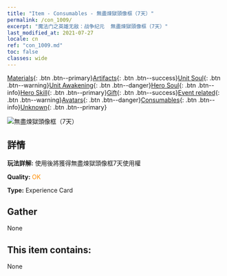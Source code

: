 ```yaml
---
title: "Item - Consumables - 無盡煉獄頭像框（7天）"
permalink: /con_1009/
excerpt: "魔法门之英雄无敌：战争纪元  無盡煉獄頭像框（7天）"
last_modified_at: 2021-07-27
locale: cn
ref: "con_1009.md"
toc: false
classes: wide
---
```

 [Materials](/ItemsCN/){: .btn .btn--primary}[Artifacts](/ItemsCN/Artifacts/){: .btn .btn--success}[Unit Soul](/ItemsCN/UnitSoul/){: .btn .btn--warning}[Unit Awakening](/ItemsCN/UnitAwakening/){: .btn .btn--danger}[Hero Soul](/ItemsCN/HeroSoul/){: .btn .btn--info}[Hero Skill](/ItemsCN/HeroSkill/){: .btn .btn--primary}[Gift](/ItemsCN/Gift/){: .btn .btn--success}[Event related](/ItemsCN/Events/){: .btn .btn--warning}[Avatars](/ItemsCN/Avatars/){: .btn .btn--danger}[Consumables](/ItemsCN/Consumables/){: .btn .btn--info}[Unknown](/ItemsCN/Unknown/){: .btn .btn--primary}

 ![無盡煉獄頭像框（7天）](/images/a/avatarFrame_58.png)

## 詳情
 **玩法詳解:** 使用後將獲得無盡煉獄頭像框7天使用權

 **Quality:** <span style="color: #FF8C00">OK</span>

 **Type:** Experience Card

## Gather

  None

## This item contains:

  None

